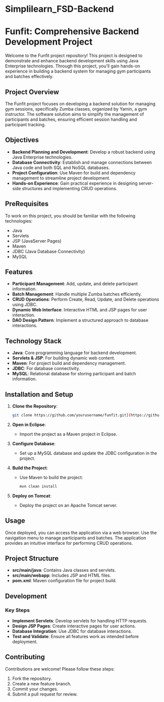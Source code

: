 # Simplilearn_FSD-Backend

# Funfit: Comprehensive Backend Development Project

Welcome to the Funfit project repository! This project is designed to demonstrate and enhance backend development skills using Java Enterprise technologies. Through this project, you'll gain hands-on experience in building a backend system for managing gym participants and batches effectively.

## Project Overview

The Funfit project focuses on developing a backend solution for managing gym sessions, specifically Zumba classes, organized by Yamin, a gym instructor. The software solution aims to simplify the management of participants and batches, ensuring efficient session handling and participant tracking.

## Objectives

- **Backend Planning and Development**: Develop a robust backend using Java Enterprise technologies.
- **Database Connectivity**: Establish and manage connections between Java code and both SQL and NoSQL databases.
- **Project Configuration**: Use Maven for build and dependency management to streamline project development.
- **Hands-on Experience**: Gain practical experience in designing server-side structures and implementing CRUD operations.

## PreRequisites

To work on this project, you should be familiar with the following technologies:

- Java
- Servlets
- JSP (JavaServer Pages)
- Maven
- JDBC (Java Database Connectivity)
- MySQL

## Features

- **Participant Management**: Add, update, and delete participant information.
- **Batch Management**: Handle multiple Zumba batches efficiently.
- **CRUD Operations**: Perform Create, Read, Update, and Delete operations using JDBC.
- **Dynamic Web Interface**: Interactive HTML and JSP pages for user interaction.
- **DAO Design Pattern**: Implement a structured approach to database interactions.

## Technology Stack

- **Java**: Core programming language for backend development.
- **Servlets & JSP**: For building dynamic web content.
- **Maven**: For project build and dependency management.
- **JDBC**: For database connectivity.
- **MySQL**: Relational database for storing participant and batch information.

## Installation and Setup

1. **Clone the Repository**:
   ```bash
   git clone https://github.com/yourusername/funfit.git](https://github.com/Kaushikwagh/Simplilearn_FSD-Backend.git
   ```
   
2. **Open in Eclipse**:
   - Import the project as a Maven project in Eclipse.

3. **Configure Database**:
   - Set up a MySQL database and update the JDBC configuration in the project.

4. **Build the Project**:
   - Use Maven to build the project:
     ```bash
     mvn clean install
     ```

5. **Deploy on Tomcat**:
   - Deploy the project on an Apache Tomcat server.

## Usage

Once deployed, you can access the application via a web browser. Use the navigation menu to manage participants and batches. The application provides an intuitive interface for performing CRUD operations.

## Project Structure

- **src/main/java**: Contains Java classes and servlets.
- **src/main/webapp**: Includes JSP and HTML files.
- **pom.xml**: Maven configuration file for project build.

## Development

### Key Steps

- **Implement Servlets**: Develop servlets for handling HTTP requests.
- **Design JSP Pages**: Create interactive pages for user actions.
- **Database Integration**: Use JDBC for database interactions.
- **Test and Validate**: Ensure all features work as intended before deployment.

## Contributing

Contributions are welcome! Please follow these steps:

1. Fork the repository.
2. Create a new feature branch.
3. Commit your changes.
4. Submit a pull request for review.
